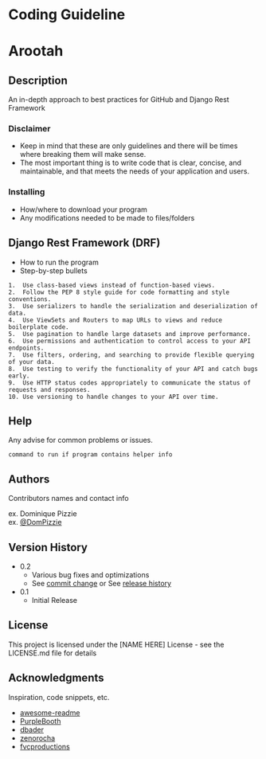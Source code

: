 # Coding Guideline
# Arootah

## Description

An in-depth approach to best practices for GitHub and Django Rest Framework

### Disclaimer

* Keep in mind that these are only guidelines and there will be times where breaking them will make sense.
* The most important thing is to write code that is clear, concise, and maintainable, and that meets the needs of your application and users.

### Installing

* How/where to download your program
* Any modifications needed to be made to files/folders

## Django Rest Framework (DRF)

* How to run the program
* Step-by-step bullets
```
1.	Use class-based views instead of function-based views.
2.	Follow the PEP 8 style guide for code formatting and style conventions.
3.	Use serializers to handle the serialization and deserialization of data.
4.	Use ViewSets and Routers to map URLs to views and reduce boilerplate code.
5.	Use pagination to handle large datasets and improve performance.
6.	Use permissions and authentication to control access to your API endpoints.
7.	Use filters, ordering, and searching to provide flexible querying of your data.
8.	Use testing to verify the functionality of your API and catch bugs early.
9.	Use HTTP status codes appropriately to communicate the status of requests and responses.
10.	Use versioning to handle changes to your API over time.

```

## Help

Any advise for common problems or issues.
```
command to run if program contains helper info
```

## Authors

Contributors names and contact info

ex. Dominique Pizzie  
ex. [@DomPizzie](https://twitter.com/dompizzie)

## Version History

* 0.2
    * Various bug fixes and optimizations
    * See [commit change]() or See [release history]()
* 0.1
    * Initial Release

## License

This project is licensed under the [NAME HERE] License - see the LICENSE.md file for details

## Acknowledgments

Inspiration, code snippets, etc.
* [awesome-readme](https://github.com/matiassingers/awesome-readme)
* [PurpleBooth](https://gist.github.com/PurpleBooth/109311bb0361f32d87a2)
* [dbader](https://github.com/dbader/readme-template)
* [zenorocha](https://gist.github.com/zenorocha/4526327)
* [fvcproductions](https://gist.github.com/fvcproductions/1bfc2d4aecb01a834b46)
